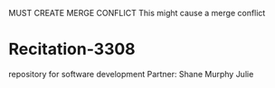 MUST CREATE MERGE CONFLICT
This might cause a merge conflict

# Recitation-3308
repository for software development
Partner: Shane Murphy
Julie